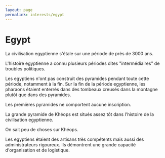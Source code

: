 ```yaml
---
layout: page
permalink: interests/egypt
---
```


# Egypt

La civilisation egyptienne s'étale sur une période de près de 3000 ans.

L'histoire egyptienne a connu plusieurs périodes dites "intermédiaires" de troubles politiques.

Les egyptiens n'ont pas construit des pyramides pendant toute cette période, notamment à la fin.
Sur la fin de la période egyptienne, les pharaons étaient enterrés dans des tombeaux creusés dans la montagne plutôt que dans des pyramides.

Les premières pyramides ne comportent aucune inscription.

La grande pyramide de Khéops est situés assez tôt dans l'histoire de la civilisation egyptienne.

On sait peu de choses sur Khéops.

Les egyptiens étaient des artisans très compétents mais aussi des administrateurs rigoureux.
Ils démontrent une grande capacité d'organisation et de logistique.